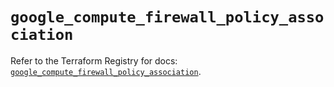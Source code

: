 # `google_compute_firewall_policy_association`

Refer to the Terraform Registry for docs: [`google_compute_firewall_policy_association`](https://registry.terraform.io/providers/hashicorp/google/5.32.0/docs/resources/compute_firewall_policy_association).
